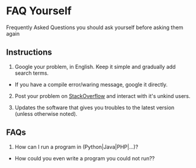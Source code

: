 # FAQ Yourself
Frequently Asked Questions you should ask yourself before asking them again

## Instructions
1. Google your problem, in English. Keep it simple and gradually add search terms.
  * If you have a compile error/waring message, google it directly.
  
2. Post your problem on [StackOverflow](https://stackoverflow.com/) and interact with it's unkind users.

3. Updates the software that gives you troubles to the latest version (unless otherwise noted).

## FAQs

1. How can I run a program in (Python|Java|PHP|...)?
 - How could you even write a program you could not run??
